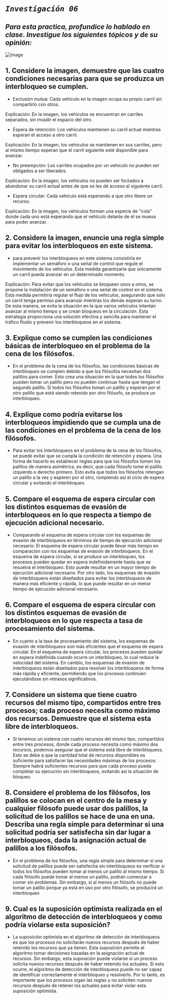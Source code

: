 # ***```Investigación 06```***
## ***Para esta practica, profundice lo hablado en clase. Investigue los siguientes tópicos y de su opinión:***
![image](https://github.com/Ankarkis/Operacionales/assets/83093835/c3d118bc-afb3-4dd2-b7be-0040bde11477)

## 1. Considere la imagen, demuestre que las cuatro condiciones necesarias para que se produzca un interbloqueo se cumplen.
- Exclusión mutua: Cada vehículo en la imagen ocupa su propio carril sin compartirlo con otros.

Explicación: En la imagen, los vehículos se encuentran en carriles separados, sin invadir el espacio del otro.

- Espera de retención: Los vehículos mantienen su carril actual mientras esperan el acceso a otro carril.

Explicación: En la imagen, los vehículos se mantienen en sus carriles, pero al mismo tiempo esperan que el carril siguiente esté disponible para avanzar.

- No preempción: Los carriles ocupados por un vehículo no pueden ser obligados a ser liberados.

Explicación: En la imagen, los vehículos no pueden ser forzados a abandonar su carril actual antes de que se les dé acceso al siguiente carril.

- Espera circular: Cada vehículo está esperando a que otro libere un recurso.

Explicación: En la imagen, los vehículos forman una especie de "cola" donde cada uno está esperando que el vehículo delante de él se mueva para poder avanzar.
## 2. Considere la imagen, enuncie una regla simple para evitar los interbloqueos en este sistema.
- para prevenir los interbloqueos en este sistema consistiría en implementar un semáforo o una señal de control que regule el movimiento de los vehículos. Esta medida garantizaría que únicamente un carril pueda avanzar en un determinado momento.

Explicación: Para evitar que los vehículos se bloqueen unos a otros, se propone la instalación de un semáforo o una señal de control en el sistema. Esta medida permitiría regular el flujo de los vehículos, asegurando que solo un carril tenga permiso para avanzar mientras los demás esperan su turno. De esta manera, se evita la situación en la que varios vehículos intentan avanzar al mismo tiempo y se crean bloqueos en la circulación. Esta estrategia proporciona una solución efectiva y sencilla para mantener el tráfico fluido y prevenir los interbloqueos en el sistema.
## 3. Explique como se cumplen las condiciones básicas de interbloqueo en el problema de la cena de los filósofos.
- En el problema de la cena de los filósofos, las condiciones básicas de interbloqueo se cumplen debido a que los filósofos necesitan dos palillos para comer. Esto crea una situación en la que todos los filósofos pueden tomar un palillo pero no pueden continuar hasta que tengan el segundo palillo. Si todos los filósofos toman un palillo y esperan por el otro palillo que está siendo retenido por otro filósofo, se produce un interbloqueo.
## 4. Explique como podría evitarse los interbloqueos impidiendo que se cumpla una de las condiciones en el problema de la cena de los filósofos.
- Para evitar los interbloqueos en el problema de la cena de los filósofos, se puede evitar que se cumpla la condición de retención y espera. Una forma de hacerlo es establecer reglas para que los filósofos tomen los palillos de manera asimétrica, es decir, que cada filósofo tome el palillo izquierdo o derecho primero. Esto evita que todos los filósofos retengan un palillo a la vez y esperen por el otro, rompiendo así el ciclo de espera circular y evitando el interbloqueo.
## 5. Compare el esquema de espera circular con los distintos esquemas de evasión de interbloqueos en lo que respecta a tiempo de ejecución adicional necesario.
- Comparando el esquema de espera circular con los esquemas de evasión de interbloqueos en términos de tiempo de ejecución adicional necesario: El esquema de espera circular puede llevar más tiempo en comparación con los esquemas de evasión de interbloqueos. En el esquema de espera circular, si se produce un interbloqueo, los procesos pueden quedar en espera indefinidamente hasta que se resuelva el interbloqueo. Esto puede resultar en un mayor tiempo de ejecución adicional necesario. Por otro lado, los esquemas de evasión de interbloqueos están diseñados para evitar los interbloqueos de manera más eficiente y rápida, lo que puede resultar en un menor tiempo de ejecución adicional necesario.
## 6. Compare el esquema de espera circular con los distintos esquemas de evasión de interbloqueos en lo que respecta a tasa de procesamiento del sistema.
- En cuanto a la tasa de procesamiento del sistema, los esquemas de evasión de interbloqueos son más eficientes que el esquema de espera circular. En el esquema de espera circular, los procesos pueden quedar en espera indefinida cuando ocurre un interbloqueo, lo cual reduce la velocidad del sistema. En cambio, los esquemas de evasión de interbloqueos están diseñados para resolver los interbloqueos de forma más rápida y eficiente, permitiendo que los procesos continúen ejecutándose sin retrasos significativos.
## 7. Considere un sistema que tiene cuatro recursos del mismo tipo, compartidos entre tres procesos; cada proceso necesita como máximo dos recursos. Demuestre que el sistema esta libre de interbloqueos.
- Si tenemos un sistema con cuatro recursos del mismo tipo, compartidos entre tres procesos, donde cada proceso necesita como máximo dos recursos, podemos asegurar que el sistema está libre de interbloqueos. Esto se debe a que la cantidad total de recursos disponibles es suficiente para satisfacer las necesidades máximas de los procesos. Siempre habrá suficientes recursos para que cada proceso pueda completar su ejecución sin interbloqueos, evitando así la situación de bloqueo.


## 8. Considere el problema de los filósofos, los palillos se colocan en el centro de la mesa y cualquier filósofo puede usar dos palillos, la solicitud de los palillos se hace de una en una. Describa una regla simple para determinar si una solicitud podría ser satisfecha sin dar lugar a interbloqueos, dada la asignación actual de palillos a los filósofos.
- En el problema de los filósofos, una regla simple para determinar si una solicitud de palillos puede ser satisfecha sin interbloqueos es verificar si todos los filósofos pueden tomar al menos un palillo al mismo tiempo. Si cada filósofo puede tomar al menos un palillo, podrán comenzar a comer sin problemas. Sin embargo, si al menos un filósofo no puede tomar un palillo porque ya está en uso por otro filósofo, se producirá un interbloqueo
## 9. Cual es la suposición optimista realizada en el algoritmo de detección de interbloqueos y como podría violarse esta suposición?
- La suposición optimista en el algoritmo de detección de interbloqueos es que los procesos no solicitarán nuevos recursos después de haber retenido los recursos que ya tienen. Esta suposición permite al algoritmo tomar decisiones basadas en la asignación actual de recursos. Sin embargo, esta suposición puede violarse si un proceso solicita nuevos recursos después de haber retenido los actuales. Si esto ocurre, el algoritmo de detección de interbloqueos puede no ser capaz de identificar correctamente el interbloqueo y resolverlo. Por lo tanto, es importante que los procesos sigan las reglas y no soliciten nuevos recursos después de retener los actuales para evitar violar esta suposición optimista.
